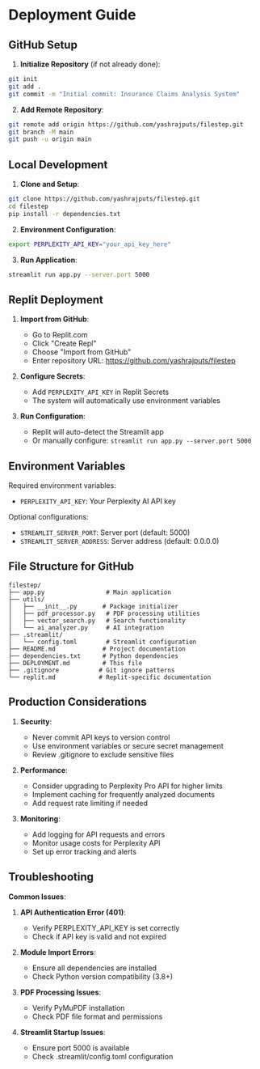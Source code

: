 # Deployment Guide

## GitHub Setup

1. **Initialize Repository** (if not already done):
```bash
git init
git add .
git commit -m "Initial commit: Insurance Claims Analysis System"
```

2. **Add Remote Repository**:
```bash
git remote add origin https://github.com/yashrajputs/filestep.git
git branch -M main
git push -u origin main
```

## Local Development

1. **Clone and Setup**:
```bash
git clone https://github.com/yashrajputs/filestep.git
cd filestep
pip install -r dependencies.txt
```

2. **Environment Configuration**:
```bash
export PERPLEXITY_API_KEY="your_api_key_here"
```

3. **Run Application**:
```bash
streamlit run app.py --server.port 5000
```

## Replit Deployment

1. **Import from GitHub**:
   - Go to Replit.com
   - Click "Create Repl"
   - Choose "Import from GitHub"
   - Enter repository URL: https://github.com/yashrajputs/filestep

2. **Configure Secrets**:
   - Add `PERPLEXITY_API_KEY` in Replit Secrets
   - The system will automatically use environment variables

3. **Run Configuration**:
   - Replit will auto-detect the Streamlit app
   - Or manually configure: `streamlit run app.py --server.port 5000`

## Environment Variables

Required environment variables:
- `PERPLEXITY_API_KEY`: Your Perplexity AI API key

Optional configurations:
- `STREAMLIT_SERVER_PORT`: Server port (default: 5000)
- `STREAMLIT_SERVER_ADDRESS`: Server address (default: 0.0.0.0)

## File Structure for GitHub

```
filestep/
├── app.py                 # Main application
├── utils/
│   ├── __init__.py       # Package initializer
│   ├── pdf_processor.py   # PDF processing utilities
│   ├── vector_search.py   # Search functionality
│   └── ai_analyzer.py     # AI integration
├── .streamlit/
│   └── config.toml        # Streamlit configuration
├── README.md             # Project documentation
├── dependencies.txt      # Python dependencies
├── DEPLOYMENT.md         # This file
├── .gitignore           # Git ignore patterns
└── replit.md            # Replit-specific documentation
```

## Production Considerations

1. **Security**:
   - Never commit API keys to version control
   - Use environment variables or secure secret management
   - Review .gitignore to exclude sensitive files

2. **Performance**:
   - Consider upgrading to Perplexity Pro API for higher limits
   - Implement caching for frequently analyzed documents
   - Add request rate limiting if needed

3. **Monitoring**:
   - Add logging for API requests and errors
   - Monitor usage costs for Perplexity API
   - Set up error tracking and alerts

## Troubleshooting

**Common Issues**:

1. **API Authentication Error (401)**:
   - Verify PERPLEXITY_API_KEY is set correctly
   - Check if API key is valid and not expired

2. **Module Import Errors**:
   - Ensure all dependencies are installed
   - Check Python version compatibility (3.8+)

3. **PDF Processing Issues**:
   - Verify PyMuPDF installation
   - Check PDF file format and permissions

4. **Streamlit Startup Issues**:
   - Ensure port 5000 is available
   - Check .streamlit/config.toml configuration